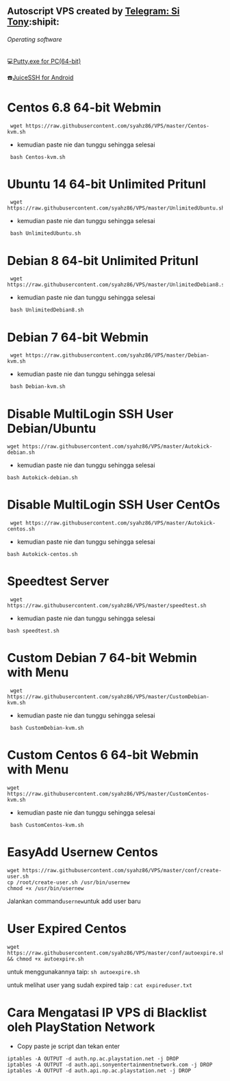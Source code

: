  ## Autoscript VPS created by [Telegram: Si Tony](https://t.me/simuncaibetollah):shipit:
 
###### Operating software
:computer:[Putty.exe for PC(64-bit)](https://the.earth.li/~sgtatham/putty/latest/w64/putty.exe)

:phone:[JuiceSSH for Android](https://play.google.com/store/apps/details?id=com.sonelli.juicessh&hl=en)

# Centos 6.8 64-bit Webmin
```
 wget https://raw.githubusercontent.com/syahz86/VPS/master/Centos-kvm.sh
```
 - kemudian paste nie dan tunggu sehingga selesai
```
 bash Centos-kvm.sh
```

# Ubuntu 14 64-bit Unlimited Pritunl
```
 wget https://raw.githubusercontent.com/syahz86/VPS/master/UnlimitedUbuntu.sh
```
 - kemudian paste nie dan tunggu sehingga selesai 
```
 bash UnlimitedUbuntu.sh
```

# Debian 8 64-bit Unlimited Pritunl
```
 wget https://raw.githubusercontent.com/syahz86/VPS/master/UnlimitedDebian8.sh
```
 - kemudian paste nie dan tunggu sehingga selesai
```
 bash UnlimitedDebian8.sh
```

# Debian 7 64-bit Webmin
```
 wget https://raw.githubusercontent.com/syahz86/VPS/master/Debian-kvm.sh
 ```
 - kemudian paste nie dan tunggu sehingga selesai
```
 bash Debian-kvm.sh
 ```

# Disable MultiLogin SSH User Debian/Ubuntu
 ```
 wget https://raw.githubusercontent.com/syahz86/VPS/master/Autokick-debian.sh
 ```
 - kemudian paste nie dan tunggu sehingga selesai
 ```
 bash Autokick-debian.sh
 ```

# Disable MultiLogin SSH User CentOs
``` 
 wget https://raw.githubusercontent.com/syahz86/VPS/master/Autokick-centos.sh
 ```
 - kemudian paste nie dan tunggu sehingga selesai
 ```
 bash Autokick-centos.sh
 ```
 
# Speedtest Server
```
 wget https://raw.githubusercontent.com/syahz86/VPS/master/speedtest.sh
 ```
 - kemudian paste nie dan tunggu sehingga selesai
 ```
 bash speedtest.sh
 ```

# Custom Debian 7 64-bit Webmin with Menu
```
 wget https://raw.githubusercontent.com/syahz86/VPS/master/CustomDebian-kvm.sh
```
 - kemudian paste nie dan tunggu sehingga selesai
```
 bash CustomDebian-kvm.sh
```
# Custom Centos 6 64-bit Webmin with Menu
```
wget https://raw.githubusercontent.com/syahz86/VPS/master/CustomCentos-kvm.sh
```
- kemudian paste nie dan tunggu sehingga selesai
```
 bash CustomCentos-kvm.sh
```

# EasyAdd Usernew Centos
```
wget https://raw.githubusercontent.com/syahz86/VPS/master/conf/create-user.sh
cp /root/create-user.sh /usr/bin/usernew
chmod +x /usr/bin/usernew
```
Jalankan command```usernew```untuk add user baru

# User Expired Centos
 ```
 wget https://raw.githubusercontent.com/syahz86/VPS/master/conf/autoexpire.sh && chmod +x autoexpire.sh
 ```
 untuk menggunakannya taip: ```sh autoexpire.sh```
 
 untuk melihat user yang sudah expired taip : ```cat expireduser.txt```
 
 # Cara Mengatasi IP VPS di Blacklist oleh PlayStation Network
 
 - Copy paste je script dan tekan enter
 ```iptables -A OUTPUT -d account.sonyentertainmentnetwork.com -j DROP
iptables -A OUTPUT -d auth.np.ac.playstation.net -j DROP
iptables -A OUTPUT -d auth.api.sonyentertainmentnetwork.com -j DROP
iptables -A OUTPUT -d auth.api.np.ac.playstation.net -j DROP

 
